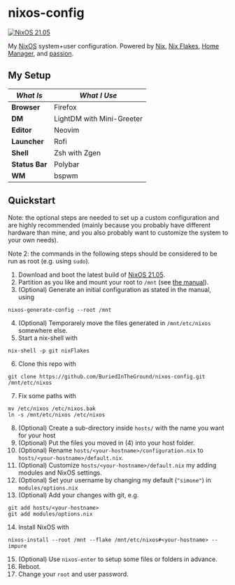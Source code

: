 # nixos-config

[![NixOS 21.05](https://img.shields.io/badge/NixOS-21.05-blue?logo=NixOS&logoColor=white)](https://nixos.org)

My [NixOS](https://nixos.org) system+user configuration.
Powered by [Nix](https://github.com/NixOS/nix),
[Nix Flakes](https://nixos.wiki/wiki/Flakes),
[Home Manager](https://github.com/nix-community/home-manager),
and [passion](https://www.dictionary.com/browse/passion).

## My Setup

| _What Is_      | _What I Use_              |
| -------------- | ------------------------- |
| **Browser**    | Firefox                   |
| **DM**         | LightDM with Mini-Greeter |
| **Editor**     | Neovim                    |
| **Launcher**   | Rofi                      |
| **Shell**      | Zsh with Zgen             |
| **Status Bar** | Polybar                   |
| **WM**         | bspwm                     |

## Quickstart

Note: the optional steps are needed to set up a custom configuration and are
highly recommended (mainly because you probably have different hardware than
mine, and you also probably want to customize the system to your own needs).

Note 2: the commands in the following steps should be considered to be run as
root (e.g. using `sudo`).

1. Download and boot the latest build of [NixOS
   21.05](https://nixos.org/download.html).
2. Partition as you like and mount your root to `/mnt` (see [the
   manual](https://nixos.org/manual/nixos/stable/index.html#sec-installation)).
3. (Optional) Generate an initial configuration as stated in the manual, using
```shell
nixos-generate-config --root /mnt
```
4. (Optional) Temporarely move the files generated in `/mnt/etc/nixos` somewhere else.
5. Start a nix-shell with
```shell
nix-shell -p git nixFlakes
```
6. Clone this repo with
```shell
git clone https://github.com/BuriedInTheGround/nixos-config.git /mnt/etc/nixos
```
7. Fix some paths with
```shell
mv /etc/nixos /etc/nixos.bak
ln -s /mnt/etc/nixos /etc/nixos
```
8. (Optional) Create a sub-directory inside `hosts/` with the name you want for
   your host
9. (Optional) Put the files you moved in (4) into your host folder.
10. (Optional) Rename `hosts/<your-hostname>/configuration.nix` to
   `hosts/<your-hostname>/default.nix`.
11. (Optional) Customize `hosts/<your-hostname>/default.nix` my adding modules
    and NixOS settings.
12. (Optional) Set your username by changing my default (`"simone"`) in
   `modules/options.nix`
13. (Optional) Add your changes with git, e.g.
```shell
git add hosts/<your-hostname>
git add modules/options.nix
```
14. Install NixOS with
```shell
nixos-install --root /mnt --flake /mnt/etc/nixos#<your-hostname> --impure
```
15. (Optional) Use `nixos-enter` to setup some files or folders in advance.
16. Reboot.
17. Change your `root` and user password.
